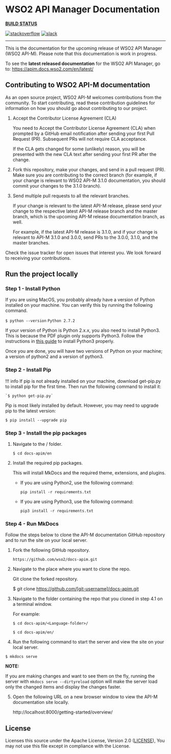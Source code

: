 

# WSO2 API Manager Documentation


**[BUILD STATUS](https://wso2.org/jenkins/view/docs/job/docs/job/docs-apim/badge/icon)**

[![stackoverflow](https://img.shields.io/badge/stackoverflow-wso2am-orange)](https://stackoverflow.com/tags/wso2-am/)
[![slack](https://img.shields.io/badge/slack-wso2--apim-blueviolet)](https://join.slack.com/t/wso2-apim/shared_invite/enQtNzEzMzk5Njc5MzM0LTgwODI3NmQ1MjI0ZDQyMGNmZGI4ZjdkZmI1ZWZmMjNkY2E0NmY3ZmExYjkxYThjNzNkOTU2NWJmYzM4YzZiOWU?src=sidebar)

---

This is the documentation for the upcoming release of WSO2 API Manager (WSO2 API-M). Please note that this documentation is work in progress.

To see the **latest released documentation** for the WSO2 API Manager, go to: https://apim.docs.wso2.com/en/latest/

## Contributing to WSO2 API-M documentation

As an open source project, WSO2 API-M welcomes contributions from the community. To start contributing, read these contribution guidelines for information on how you should go about contributing to our project.

1. Accept the Contributor License Agreement (CLA)
    
    You need to Accept the Contributor License Agreement (CLA) when prompted by a GitHub email notification after sending your first Pull Request (PR). Subsequent PRs will not require CLA acceptance.

    If the CLA gets changed for some (unlikely) reason, you will be presented with the new CLA text after sending your first PR after the change.

2. Fork this repository, make your changes, and send in a pull request (PR). Make sure you are contributing to the correct branch (for example, if your change is relevant to WSO2 API-M 3.1.0 documentation, you should commit your changes to the 3.1.0 branch).

3. Send multiple pull requests to all the relevant branches.

    If your change is relevant to the latest API-M release, please send your change to the respective latest API-M release branch and the master branch, which is the upcoming API-M release documentation branch, as well.

    For example, if the latest API-M release is 3.1.0, and if your change is relevant to API-M 3.1.0 and 3.0.0, send PRs to the 3.0.0, 3.1.0, and the master branches.

Check the issue tracker for open issues that interest you. We look forward to receiving your contributions.

## Run the project locally 

### Step 1 - Install Python

If you are using MacOS, you probably already have a version of Python installed on your machine. You can verify this by running the following command.

`$ python --version`
`Python 2.7.2`

If your version of Python is Python 2.x.x, you also need to install Python3. This is because the PDF plugin only supports Python3. Follow the instructions in [this guide](https://docs.python-guide.org/starting/install3/osx/) to install Python3 properly.

Once you are done, you will have two versions of Python on your machine; a version of python2 and a version of python3.

### Step 2 - Install Pip

!!! info
    If pip is not already installed on your machine, download get-pip.py to install pip for the first time. Then run the following command to install it:

    `$ python get-pip.py`

Pip is most likely installed by default. However, you may need to upgrade pip to the latest version:

`$ pip install --upgrade pip`

### Step 3 - Install the pip packages

1. Navigate to the <Language-folder>/ folder.

   `$ cd docs-apim/en`

2. Install the required pip packages.

    This will install MkDocs and the required theme, extensions, and plugins.

    - If you are using Python2, use the following command:

      ```
      pip install -r requirements.txt
      ```

    - If you are using Python3, use the following command:

      ```
      pip3 install -r requirements.txt
      ```

### Step 4 - Run MkDocs

Follow the steps below to clone the API-M documentation GitHub repository and to run the site on your local server.

1. Fork the following GitHub repository.

    `https://github.com/wso2/docs-apim.git`


2. Navigate to the place where you want to clone the repo.

   Git clone the forked repository. 

    $ git clone https://github.com/[git-username]/docs-apim.git

3. Navigate to the folder containing the repo that you cloned in step 4.1 on a terminal window. 

   For example:

    `$ cd docs-apim/<Language-folder>/`

    `$ cd docs-apim/en/`


4. Run the following command to start the server and view the site on your local server.

`$ mkdocs serve`

**NOTE:**

If you are making changes and want to see them on the fly, running the server with `mkdocs serve --dirtyreload` option will make the server load only the changed items and display the changes faster.
  
5. Open the following URL on a new browser window to view the API-M documentation site locally. 

   http://localhost:8000/getting-started/overview/

## License

Licenses this source under the Apache License, Version 2.0 ([LICENSE](LICENSE)), You may not use this file except in compliance with the License.

